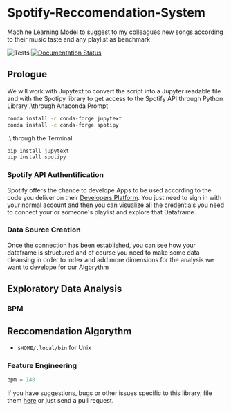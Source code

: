 # Spotify-Reccomendation-System
Machine Learning Model to suggest to my colleagues new songs according to their music taste and any playlist as benchmark

![Tests](https://github.com/plamere/spotipy/workflows/Tests/badge.svg?branch=master) [![Documentation Status](https://readthedocs.org/projects/spotipy/badge/?version=latest)](https://spotipy.readthedocs.io/en/latest/?badge=latest)

## Prologue 

We will work with Jupytext to convert the script into a Jupyter readable file and with the Spotipy library to get access to the Spotify API through Python Library
.\through Anaconda Prompt
```bash
conda install -c conda-forge jupytext
conda install -c conda-forge spotipy
```

.\ through the Terminal
```bash
pip install jupytext
pip install spotipy
```

### Spotify API Authentification

Spotify offers the chance to develope Apps to be used according to the code you deliver on their [Developers Platform](https://developer.spotify.com/dashboard/). You just need to sign in with your normal account and then you can visualize all the credentials you need to connect your or someone's playlist and explore that Dataframe.

### Data Source Creation

Once the connection has been established, you can see how your dataframe is structured and of course you need to make some data cleansing in order to index and add more dimensions for the analysis we want to develope for our Algorythm

## Exploratory Data Analysis

### BPM

## Reccomendation Algorythm
- `$HOME/.local/bin` for Unix

### Feature Engineering

```python
bpm = 140
```

If you have suggestions, bugs or other issues specific to this library, file them [here](https://github.com/DataStrander/Spotify-Reccomendation-System/issues) or just send a pull request.
